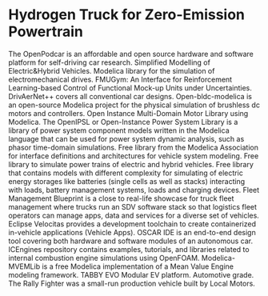 # Hydrogen Truck for Zero-Emission Powertrain

The OpenPodcar is an affordable and open source hardware and software platform for self-driving car research. Simplified Modelling of Electric&Hybrid Vehicles. Modelica library for the simulation of electromechanical drives. FMUGym: An Interface for Reinforcement Learning-based Control of Functional Mock-up Units under Uncertainties. DrivAerNet++ covers all conventional car designs. Open-bldc-modelica is an open-source Modelica project for the physical simulation of brushless dc motors and controllers. Open Instance Multi-Domain Motor Library using Modelica. The OpenIPSL or Open-Instance Power System Library is a library of power system component models written in the Modelica language that can be used for power system dynamic analysis, such as phasor time-domain simulations. Free library from the Modelica Association for interface definitions and architectures for vehicle system modeling. Free library to simulate power trains of electric and hybrid vehicles. Free library that contains models with different complexity for simulating of electric energy storages like batteries (single cells as well as stacks) interacting with loads, battery management systems, loads and charging devices. Fleet Management Blueprint is a close to real-life showcase for truck fleet management where trucks run an SDV software stack so that logistics fleet operators can manage apps, data and services for a diverse set of vehicles. Eclipse Velocitas provides a development toolchain to create containerized in-vehicle applications (Vehicle Apps). OSCAR IDE is an end-to-end design tool covering both hardware and software modules of an autonomous car. ICEngines repository contains examples, tutorials, and libraries related to internal combustion engine simulations using OpenFOAM. Modelica-MVEMLib is a free Modelica implementation of a Mean Value Engine modeling framework. TABBY EVO Modular EV platform. Automotive grade. The Rally Fighter was a small-run production vehicle built by Local Motors.